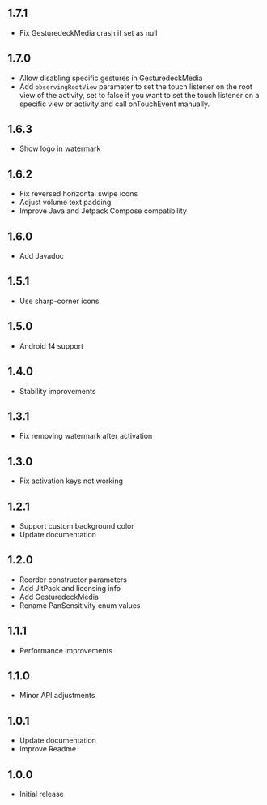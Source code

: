 ## 1.7.1
* Fix GesturedeckMedia crash if set as null

## 1.7.0
* Allow disabling specific gestures in GesturedeckMedia
* Add `observingRootView` parameter to set the touch listener on the root view of the activity, set to false if you want to set the touch listener on a specific view or activity and call onTouchEvent manually.

## 1.6.3
* Show logo in watermark

## 1.6.2
* Fix reversed horizontal swipe icons
* Adjust volume text padding
* Improve Java and Jetpack Compose compatibility

## 1.6.0
* Add Javadoc

## 1.5.1
* Use sharp-corner icons

## 1.5.0
* Android 14 support

## 1.4.0
* Stability improvements

## 1.3.1
* Fix removing watermark after activation

## 1.3.0
* Fix activation keys not working

## 1.2.1
* Support custom background color
* Update documentation

## 1.2.0
* Reorder constructor parameters
* Add JitPack and licensing info
* Add GesturedeckMedia
* Rename PanSensitivity enum values

## 1.1.1
* Performance improvements

## 1.1.0
* Minor API adjustments

## 1.0.1
* Update documentation
* Improve Readme

## 1.0.0
* Initial release
